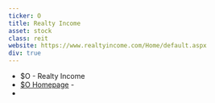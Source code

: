 ```yaml
---
ticker: O
title: Realty Income
asset: stock
class: reit
website: https://www.realtyincome.com/Home/default.aspx
div: true
---
```



- $O - Realty Income
- [$O Homepage](https://www.realtyincome.com/Home/default.aspx) - 
- 